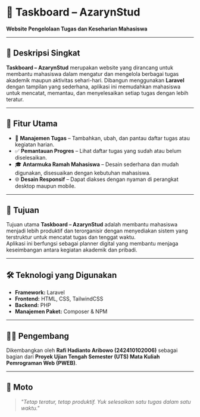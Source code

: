 # 🎯 Taskboard – AzarynStud  
**Website Pengelolaan Tugas dan Keseharian Mahasiswa**


---

## 📘 Deskripsi Singkat
**Taskboard – AzarynStud** merupakan website yang dirancang untuk membantu mahasiswa dalam mengatur dan mengelola berbagai tugas akademik maupun aktivitas sehari-hari. Dibangun menggunakan **Laravel** dengan tampilan yang sederhana, aplikasi ini memudahkan mahasiswa untuk mencatat, memantau, dan menyelesaikan setiap tugas dengan lebih teratur.

---

## 🚀 Fitur Utama
- 📅 **Manajemen Tugas** – Tambahkan, ubah, dan pantau daftar tugas atau kegiatan harian.  
- ✅ **Pemantauan Progres** – Lihat daftar tugas yang sudah atau belum diselesaikan.  
- 🎓 **Antarmuka Ramah Mahasiswa** – Desain sederhana dan mudah digunakan, disesuaikan dengan kebutuhan mahasiswa.  
- 🌐 **Desain Responsif** – Dapat diakses dengan nyaman di perangkat desktop maupun mobile.  

---

## 🧠 Tujuan
Tujuan utama **Taskboard – AzarynStud** adalah membantu mahasiswa menjadi lebih produktif dan terorganisir dengan menyediakan sistem yang terstruktur untuk mencatat tugas dan tenggat waktu.  
Aplikasi ini berfungsi sebagai planner digital yang membantu menjaga keseimbangan antara kegiatan akademik dan pribadi.

---

## 🛠️ Teknologi yang Digunakan
- **Framework:** Laravel  
- **Frontend:** HTML, CSS, TailwindCSS  
- **Backend:** PHP  
- **Manajemen Paket:** Composer & NPM  

---

## 👨‍💻 Pengembang
Dikembangkan oleh **Rafi Hadianto Aribowo (242410102006)** sebagai bagian dari **Proyek Ujian Tengah Semester (UTS) Mata Kuliah Pemrograman Web (PWEB)**.

---

## 📄 Moto
> _"Tetap teratur, tetap produktif. Yuk selesaikan satu tugas dalam satu waktu."_
